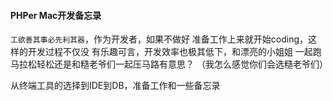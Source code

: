 
#### PHPer Mac开发备忘录

`工欲善其事必先利其器`，作为开发者，如果不做好
准备工作上来就开始coding，这样的开发过程不仅没
有乐趣可言，开发效率也极其低下，和漂亮的小姐姐
一起跑马拉松轻松还是和糙老爷们一起压马路有意思？
（我怎么感觉你们会选糙老爷们）

从终端工具的选择到IDE到DB，准备工作和一些备忘录

